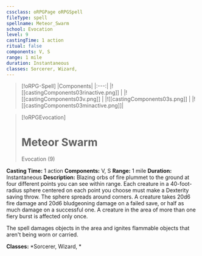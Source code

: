 ```yaml
---
cssclass: oRPGPage oRPGSpell
fileType: spell
spellname: Meteor_Swarm
school: Evocation
level: 9
castingTime: 1 action
ritual: false
components: V, S
range: 1 mile
duration: Instantaneous
classes: Sorcerer, Wizard,
---
```

> [!oRPG-Spell]
> |Components|
> |:---:|
> |![[castingComponents03rinactive.png]] |
> |![[castingComponents03v.png]] |
> |![[castingComponents03s.png]] |
> |![[castingComponents03minactive.png]]|

> [!oRPGEvocation]
>#  Meteor Swarm
> Evocation  (9)

**Casting Time:** 1 action
**Components:** V, S
**Range:** 1 mile
**Duration:**  Instantaneous
**Description:**
Blazing orbs of fire plummet to the ground at four different points you can see within range. Each creature in a 40-foot-radius sphere centered on each point you choose must make a Dexterity saving throw. The sphere spreads around corners. A creature takes 20d6 fire damage and 20d6 bludgeoning damage on a failed save, or half as much damage on a successful one. A creature in the area of more than one fiery burst is affected only once.



 The spell damages objects in the area and ignites flammable objects that aren't being worn or carried.



**Classes:**  *Sorcerer, Wizard, *


